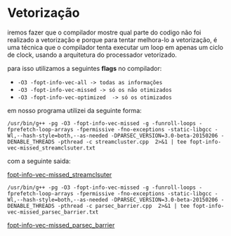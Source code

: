 # Vetorização

iremos fazer que o compilador mostre qual parte do codigo não foi realizado a vetorização e porque para tentar melhora-lo a vetorização, é uma técnica que o compilador tenta executar um loop em apenas um ciclo de clock, usando a arquitetura do processador vetorizado.

para isso utilizamos a seguintes **flags** no compilador:

- ```-O3 -fopt-info-vec-all -> todas as informações```
- ```-O3 -fopt-info-vec-missed -> só os não otimizados  ```
- ```-O3 -fopt-info-vec-optimized  -> só os otimizados  ```


em nosso programa utilizei da seguinte forma:

```
/usr/bin/g++ -pg -O3 -fopt-info-vec-missed -g -funroll-loops -fprefetch-loop-arrays -fpermissive -fno-exceptions -static-libgcc -Wl,--hash-style=both,--as-needed -DPARSEC_VERSION=3.0-beta-20150206 -DENABLE_THREADS -pthread -c streamcluster.cpp  2>&1 | tee fopt-info-vec-missed_streamclsuter.txt
```


com a seguinte saida:

[fopt-info-vec-missed_streamclsuter](fopt-info-vec-missed_streamclsuter.txt)


```
/usr/bin/g++ -pg -O3 -fopt-info-vec-missed -g -funroll-loops -fprefetch-loop-arrays -fpermissive -fno-exceptions -static-libgcc -Wl,--hash-style=both,--as-needed -DPARSEC_VERSION=3.0-beta-20150206 -DENABLE_THREADS -pthread -c parsec_barrier.cpp  2>&1 | tee fopt-info-vec-missed_parsec_barrier.txt
```

[fopt-info-vec-missed_parsec_barrier](fopt-info-vec-missed_parsec_barrier.txt)



